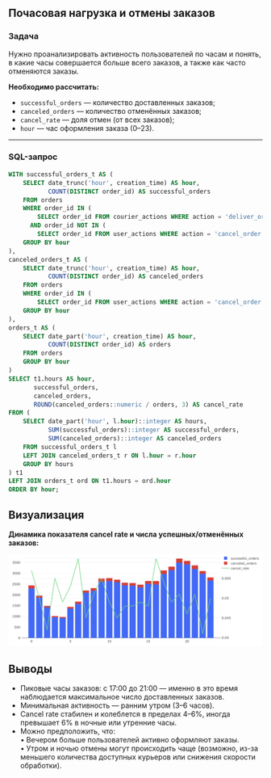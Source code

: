 ## Почасовая нагрузка и отмены заказов

### Задача

Нужно проанализировать активность пользователей по часам и понять, в какие часы совершается больше всего заказов, а также как часто отменяются заказы.

**Необходимо рассчитать:**

- `successful_orders` — количество доставленных заказов;
- `canceled_orders` — количество отменённых заказов;
- `cancel_rate` — доля отмен (от всех заказов);
- `hour` — час оформления заказа (0–23).

---

### SQL-запрос

```sql
WITH successful_orders_t AS (
    SELECT date_trunc('hour', creation_time) AS hour,
           COUNT(DISTINCT order_id) AS successful_orders
    FROM orders
    WHERE order_id IN (
        SELECT order_id FROM courier_actions WHERE action = 'deliver_order')
      AND order_id NOT IN (
        SELECT order_id FROM user_actions WHERE action = 'cancel_order')
    GROUP BY hour
),
canceled_orders_t AS (
    SELECT date_trunc('hour', creation_time) AS hour,
           COUNT(DISTINCT order_id) AS canceled_orders
    FROM orders
    WHERE order_id IN (
        SELECT order_id FROM user_actions WHERE action = 'cancel_order')
    GROUP BY hour
),
orders_t AS (
    SELECT date_part('hour', creation_time) AS hour,
           COUNT(DISTINCT order_id) AS orders
    FROM orders
    GROUP BY hour
)
SELECT t1.hours AS hour,
       successful_orders,
       canceled_orders,
       ROUND(canceled_orders::numeric / orders, 3) AS cancel_rate
FROM (
    SELECT date_part('hour', l.hour)::integer AS hours,
           SUM(successful_orders)::integer AS successful_orders,
           SUM(canceled_orders)::integer AS canceled_orders
    FROM successful_orders_t l
    LEFT JOIN canceled_orders_t r ON l.hour = r.hour
    GROUP BY hours
) t1
LEFT JOIN orders_t ord ON t1.hours = ord.hour
ORDER BY hour;
```

## Визуализация

**Динамика показателя cancel rate и числа успешных/отменённых заказов:**

![Динамика показателя cancel rate и числа успешных/отменённых заказов](../img/task_8_viz.png)


## Выводы

- Пиковые часы заказов: с 17:00 до 21:00 — именно в это время наблюдается максимальное число доставленных заказов.
- Минимальная активность — ранним утром (3–6 часов).
- Cancel rate стабилен и колеблется в пределах 4–6%, иногда превышает 6% в ночные или утренние часы.
- Можно предположить, что:<br>
	•	Вечером больше пользователей активно оформляют заказы.<br>
	•	Утром и ночью отмены могут происходить чаще (возможно, из-за меньшего количества доступных курьеров или снижения скорости обработки).
